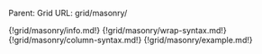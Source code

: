 Parent: Grid
URL: grid/masonry/

{!grid/masonry/info.md!}
{!grid/masonry/wrap-syntax.md!}
{!grid/masonry/column-syntax.md!}
{!grid/masonry/example.md!}


